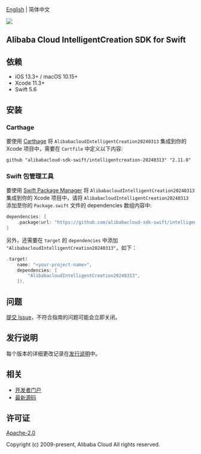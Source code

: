 [English](README.md) | 简体中文

![](https://aliyunsdk-pages.alicdn.com/icons/AlibabaCloud.svg)

## Alibaba Cloud IntelligentCreation SDK for Swift

## 依赖

- iOS 13.3+ / macOS 10.15+
- Xcode 11.3+
- Swift 5.6

## 安装

### Carthage

要使用 [Carthage](https://github.com/Carthage/Carthage) 将 `AlibabacloudIntelligentCreation20240313` 集成到你的 Xcode 项目中，需要在 `Cartfile` 中定义以下内容:

```ogdl
github "alibabacloud-sdk-swift/intelligentcreation-20240313" "2.11.0"
```

### Swift 包管理工具

要使用 [Swift Package Manager](https://swift.org/package-manager/) 将 `AlibabacloudIntelligentCreation20240313` 集成到你的 Xcode 项目中，请将 `AlibabacloudIntelligentCreation20240313` 添加至你的 `Package.swift` 文件的 dependencies 数组内容中:

```swift
dependencies: [
    .package(url: "https://github.com/alibabacloud-sdk-swift/intelligentcreation-20240313.git", from: "2.11.0")
]
```

另外，还需要在 `target` 的 `dependencies` 中添加 `"AlibabacloudIntelligentCreation20240313"`，如下：

```swift
.target(
    name: "<your-project-name>",
    dependencies: [
        "AlibabacloudIntelligentCreation20240313",
    ]),
```

## 问题

[提交 Issue](https://github.com/alibabacloud-sdk-swift/intelligentcreation-20240313/issues/new)，不符合指南的问题可能会立即关闭。

## 发行说明

每个版本的详细更改记录在[发行说明](./ChangeLog.txt)中。

## 相关

* [开发者门户](https://next.api.aliyun.com/home)
* [最新源码](https://github.com/alibabacloud-sdk-swift/intelligentcreation-20240313)

## 许可证

[Apache-2.0](http://www.apache.org/licenses/LICENSE-2.0)

Copyright (c) 2009-present, Alibaba Cloud All rights reserved.
